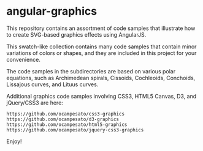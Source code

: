 angular-graphics
================
This repository contains an assortment of code samples that illustrate how to create SVG-based graphics effects using AngularJS.

This swatch-like collection contains many code samples that contain minor variations of colors or shapes, and they are included in this project for your convenience.

The code samples in the subdirectories are based on various polar equations, such as Archimedean spirals, Cissoids, Cochleoids, Conchoids, Lissajous curves, and Lituus curves.

Additional graphics code samples involving CSS3, HTML5 Canvas, D3, and jQuery/CSS3 are here: 
```
https://github.com/ocampesato/css3-graphics 
https://github.com/ocampesato/d3-graphics 
https://github.com/ocampesato/html5-graphics 
https://github.com/ocampesato/jquery-css3-graphics
```
Enjoy!

